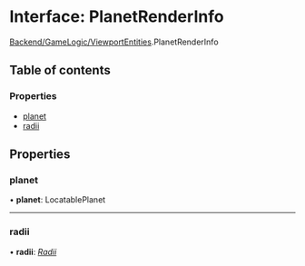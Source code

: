 # Interface: PlanetRenderInfo

[Backend/GameLogic/ViewportEntities](../modules/backend_gamelogic_viewportentities.md).PlanetRenderInfo

## Table of contents

### Properties

- [planet](backend_gamelogic_viewportentities.planetrenderinfo.md#planet)
- [radii](backend_gamelogic_viewportentities.planetrenderinfo.md#radii)

## Properties

### planet

• **planet**: LocatablePlanet

---

### radii

• **radii**: [_Radii_](backend_gamelogic_viewportentities.radii.md)
